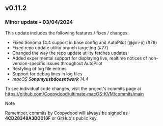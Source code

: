 ## v0.11.2

### Minor update • 03/04/2024

This update includes the following features / fixes / changes:

- Fixed Sonoma 14.4 support in base config and AutoPilot (@jim-p) (#78)
- Fixed repo update utility branch targeting (#77)
- Changed the way the repo update utility fetches updates
- Added experimental support for displaying live, realtime notices of non-version-specific issues throughout AutoPilot
- Restyling of log file entries
- Support for debug lines in log files
- *macOS S**onomyusbdoesntwork** 14.4*

To see individual code changes, visit the project's commits page at <https://github.com/Coopydood/ultimate-macOS-KVM/commits/main>

> [!NOTE]
> Remember, commits by Coopydood will always be signed as **4CD28348A3DD016F** or GitHub's public key.
